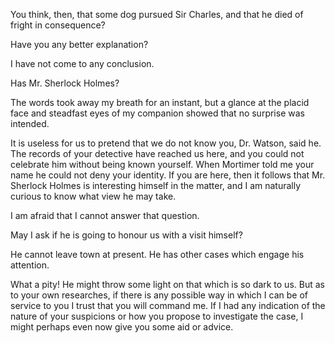 You think, then, that some dog pursued Sir Charles, and that he died
of fright in consequence?

Have you any better explanation?

I have not come to any conclusion.

Has Mr. Sherlock Holmes?

The words took away my breath for an instant, but a glance at the placid
face and steadfast eyes of my companion showed that no surprise was
intended.

It is useless for us to pretend that we do not know you, Dr. Watson,
said he. The records of your detective have reached us here, and you
could not celebrate him without being known yourself. When Mortimer told
me your name he could not deny your identity. If you are here, then it
follows that Mr. Sherlock Holmes is interesting himself in the matter,
and I am naturally curious to know what view he may take.

I am afraid that I cannot answer that question.

May I ask if he is going to honour us with a visit himself?

He cannot leave town at present. He has other cases which engage his
attention.

What a pity! He might throw some light on that which is so dark to us.
But as to your own researches, if there is any possible way in which I
can be of service to you I trust that you will command me. If I had any
indication of the nature of your suspicions or how you propose to
investigate the case, I might perhaps even now give you some aid or
advice.
